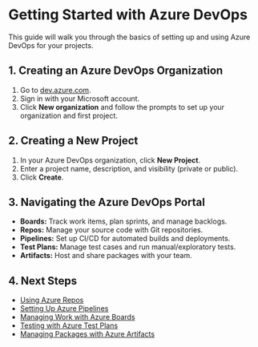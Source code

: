 # Getting Started with Azure DevOps

This guide will walk you through the basics of setting up and using Azure DevOps for your projects.

## 1. Creating an Azure DevOps Organization

1. Go to [dev.azure.com](https://dev.azure.com/index.md).
2. Sign in with your Microsoft account.
3. Click **New organization** and follow the prompts to set up your organization and first project.

## 2. Creating a New Project

1. In your Azure DevOps organization, click **New Project**.
2. Enter a project name, description, and visibility (private or public).
3. Click **Create**.

## 3. Navigating the Azure DevOps Portal

- **Boards:** Track work items, plan sprints, and manage backlogs.
- **Repos:** Manage your source code with Git repositories.
- **Pipelines:** Set up CI/CD for automated builds and deployments.
- **Test Plans:** Manage test cases and run manual/exploratory tests.
- **Artifacts:** Host and share packages with your team.

## 4. Next Steps

- [Using Azure Repos](repos.md)
- [Setting Up Azure Pipelines](pipelines.md)
- [Managing Work with Azure Boards](boards.md)
- [Testing with Azure Test Plans](testplans.md)
- [Managing Packages with Azure Artifacts](artifacts.md)
